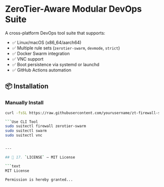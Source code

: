 # ZeroTier-Aware Modular DevOps Suite

A cross-platform DevOps tool suite that supports:
- ✅ Linux/macOS (x86_64/aarch64)
- ✅ Multiple rule sets (`zerotier-swarm`, `devmode`, `strict`)
- ✅ Docker Swarm integration
- ✅ VNC support
- ✅ Boot persistence via systemd or launchd
- ✅ GitHub Actions automation

## 📦 Installation

### Manually Install

```bash
curl -fsSL https://raw.githubusercontent.com/yourusername/zt-firewall-suite/main/install-suite.sh  | sudo bash

```Use CLI Tool
sudo suitectl firewall zerotier-swarm
sudo suitectl swarm
sudo suitectl vnc


---

## 📄 17. `LICENSE` – MIT License

```text
MIT License

Permission is hereby granted...